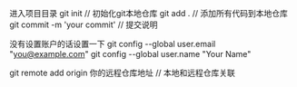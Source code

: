 进入项目目录
git init  // 初始化git本地仓库
git add . // 添加所有代码到本地仓库
git commit -m 'your commit' // 提交说明

没有设置账户的话设置一下
git config --global user.email "you@example.com"
git config --global user.name "Your Name"

git remote add origin 你的远程仓库地址 // 本地和远程仓库关联

